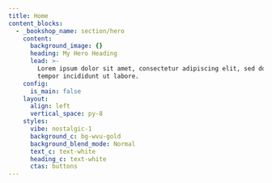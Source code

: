```yaml
---
title: Home
content_blocks:
  - _bookshop_name: section/hero
    content:
      background_image: {}
      heading: My Hero Heading
      lead: >-
        Lorem ipsum dolor sit amet, consectetur adipiscing elit, sed do eiusmod
        tempor incididunt ut labore.
    config:
      is_main: false
    layout:
      align: left
      vertical_space: py-8
    styles:
      vibe: nostalgic-1
      background_c: bg-wvu-gold
      background_blend_mode: Normal
      text_c: text-white
      heading_c: text-white
      ctas: buttons
---
```


